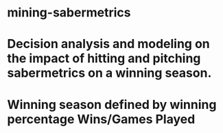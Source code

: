 # mining-sabermetrics
# Decision analysis and modeling on the impact of hitting and pitching sabermetrics on a winning season.
# Winning season defined by winning percentage Wins/Games Played

